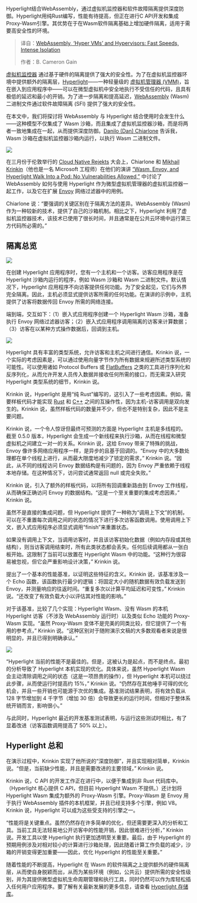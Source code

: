 <!--
title: WebAssembly、超级VM和Hypervisor：快速、强隔离
cover: https://cdn.thenewstack.io/media/2025/06/e6b25bc1-nader-saremi-gvnhkvbtfzo-unsplash-1.jpg
summary: Hyperlight结合WebAssembly，通过虚拟机监控器和软件故障隔离提供深度防御。Hyperlight用纯Rust编写，性能有待提高，但正在进行C API开发和集成Proxy-Wasm引擎。其优势在于在Wasm软件隔离基础上增加硬件隔离，适用于需要高安全性的环境。
-->

Hyperlight结合WebAssembly，通过虚拟机监控器和软件故障隔离提供深度防御。Hyperlight用纯Rust编写，性能有待提高，但正在进行C API开发和集成Proxy-Wasm引擎。其优势在于在Wasm软件隔离基础上增加硬件隔离，适用于需要高安全性的环境。

> 译自：[WebAssembly, ‘Hyper VMs’ and Hypervisors: Fast Speeds, Intense Isolation](https://thenewstack.io/webassembly-hyper-vms-and-hypervisors-fast-speeds-intense-isolation/)
> 
> 作者：B. Cameron Gain

[虚拟机监控器](https://thenewstack.io/4-reasons-devops-engineers-still-rely-on-hypervisors/) 通过基于硬件的隔离提供了强大的安全性。为了在虚拟机监控器环境中提供额外的隔离层，[Hyperlight](https://thenewstack.io/microsofts-hyperlight-webassembly-for-vms-is-open-source/)——一种轻量级的 [虚拟机管理器 (VMM)](https://thenewstack.io/microsoft-open-sources-openvmm-rust-powered-vm-monitor/)，旨在嵌入到应用程序中——可以在微型虚拟机中安全地执行不受信任的代码，且具有极低的延迟和最小的开销。为了进一步隔离和提高延迟，[WebAssembly](https://thenewstack.io/webassembly/) (Wasm) 二进制文件通过软件故障隔离 (SFI) 提供了强大的安全性。

在本文中，我们将探讨将 WebAssembly 与 Hyperlight 结合使用时会发生什么——这种模型不仅集成了 Wasm 沙箱，而且集成了虚拟机监控器沙箱，而是将两者一致地集成在一起，从而提供深度防御。[Danilo (Dan) Chiarlone](https://github.com/danbugs) 告诉我，Wasm 沙箱在虚拟机监控器沙箱内运行，以执行 Wasm 二进制文件。

[![](https://cdn.thenewstack.io/media/2025/06/6bcf3e01-screenshot-2025-06-30-at-5.14.56%E2%80%AFpm-1024x453.png)](https://cdn.thenewstack.io/media/2025/06/6bcf3e01-screenshot-2025-06-30-at-5.14.56%E2%80%AFpm-1024x453.png)

在三月份于伦敦举行的 [Cloud Native Rejekts](https://cloud-native.rejekts.io/) 大会上，Chiarlone 和 [Mikhail Krinkin](https://www.linkedin.com/in/mikhail-krinkin-57892a86/?locale=en_US)（他也是一名 Microsoft 工程师）在他们的演讲 [“Wasm, Envoy, and Hyperlight Walk Into a Pod: No Vulnerabilities Allowed,”](http://cfp.cloud-native.rejekts.io/cloud-native-rejekts-europe-london-2025/talk/VKB9XD/) 中讨论了 WebAssembly 如何与使用 Hyperlight 作为微型虚拟机管理器的虚拟机监控器一起工作，以及它在扩展 [Envoy](https://thenewstack.io/envoy-gateway-offers-to-standardize-kubernetes-ingress/) 网络过滤器中的用例。

Chiarlone 说：“要强调的关键区别在于隔离方法的差异。WebAssembly (Wasm) 作为一种较新的技术，提供了自己的沙箱机制。相比之下，Hyperlight 利用了虚拟机监控器技术，该技术已使用了很长时间，并且通常是在公共云环境中运行第三方代码所必需的。”

## 隔离总览

[![](https://cdn.thenewstack.io/media/2025/06/64a9a2c2-screenshot-2025-06-30-at-5.15.10%E2%80%AFpm-300x283.png)](https://cdn.thenewstack.io/media/2025/06/64a9a2c2-screenshot-2025-06-30-at-5.15.10%E2%80%AFpm-300x283.png)

在创建 Hyperlight 应用程序时，您有一个主机和一个访客。访客应用程序是在 Hyperlight 沙箱内运行的程序，例如 Wasm 沙箱和 Wasm 二进制文件。默认情况下，Hyperlight 应用程序不向访客提供任何功能。为了安全起见，它们与外界完全隔离。因此，主机必须显式提供访客所需的任何功能。在演讲的示例中，主机提供了访客将数据传回 Envoy 所需的网络连接。

端到端，交互如下：（1）嵌入式应用程序创建一个 Hyperlight Wasm 沙箱，准备执行 Envoy 网络过滤器访客；（2）嵌入式应用程序调用隔离的访客来计算数据；（3）访客在以某种方式操作数据后，回调到主机。

[![](https://cdn.thenewstack.io/media/2025/06/a10eab5d-screenshot-2025-06-30-at-5.15.32%E2%80%AFpm-1024x346.png)](https://cdn.thenewstack.io/media/2025/06/a10eab5d-screenshot-2025-06-30-at-5.15.32%E2%80%AFpm-1024x346.png)

Hyperlight 具有丰富的类型系统，允许访客和主机之间进行通信。Krinkin 说，一个实际的考虑因素是，可以通过使用向量字节作为所有数据来规避所述类型系统的可能性。可以使用诸如 Protocol Buffers 或 [FlatBuffers](https://github.com/google/flatbuffers) 之类的工具进行序列化和反序列化，从而允许开发人员传入数据并接收任何所需的接口，而无需深入研究 Hyperlight 类型系统的细节，Krinkin 说。

Krinkin 说，Hyperlight 是用“纯 Rust”编写的，这引入了一些考虑因素。例如，需要样板代码才能实现 [Rust](https://thenewstack.io/rust-programming-language-guide/) 和 [C++](https://thenewstack.io/introduction-to-c-programming-language/) 之间的互操作性，因为主机-访客调用是双向发生的。Krinkin 说，虽然样板代码的数量并不少，但也不是特别复杂，因此不是主要问题。

Krinkin 说，一个令人惊讶但最终可预测的方面是 Hyperlight 主机是多线程的。截至 0.5.0 版本，Hyperlight 会生成一个新线程来执行沙箱，从而在线程和微型虚拟机之间建立一对一的关系。Krinkin 说，这给 Envoy 带来了特殊的挑战，Envoy 像许多网络应用程序一样，是异步的且基于回调的。“Envoy 中的大多数处理都在单个线程上进行，从而最大限度地减少了锁定的需求，” Krinkin 说。“因此，从不同的线程访问 Envoy 数据结构是有问题的，因为 Envoy 严重依赖于线程本地存储。在这种情况下，访问尝试通常返回 null 或完全失败。”

Krinkin 说，引入了额外的样板代码，以将所有回调重新路由到 Envoy 工作线程，从而确保正确访问 Envoy 的数据结构。“这是一个至关重要的集成考虑因素，” Krinkin 说。

虽然不是直接的集成问题，但 Hyperlight 提供了一种称为“调用上下文”的机制，可以在不重置每次调用之间的状态的情况下进行多次访客函数调用。使用调用上下文，嵌入式应用程序必须显式调用“finish”来重置状态。

如果没有调用上下文，当调用访客时，并且该访客初始化数据（例如内存段或其他结构），则当访客调用结束时，所有此类状态都会丢失。任何后续调用都从一张白板开始。这限制了当前可以放置在 Hyperlight Wasm 中的功能。“这种行为很容易被忽视，但它会严重影响设计决策，” Krinkin 说。

提出了一个基本的性能基准，以证明这些特征的含义。Krinkin 说，该基准涉及一个 Echo 函数，该函数执行最少的逻辑：将固定大小的随机数据有效负载发送到 Envoy，并测量响应的往返时间。“重复多次以计算平均延迟和可变性，” Krinkin 说。“还改变了有效负载大小以评估其对性能的影响。”

对于该基准，比较了几个实现：Hyperlight Wasm、没有 Wasm 的本机 Hyperlight 访客（不涉及 WebAssembly 运行时）以及类似 Echo 功能的 Proxy-Wasm 实现。“虽然 Proxy-Wasm 变体不是完美的同类比较，但它提供了一个有用的参考点，” Krinkin 说。“这种区别对于随附演示文稿的大多数观看者来说是很明显的，并且已得到明确承认。”

[![](https://cdn.thenewstack.io/media/2025/06/59790834-screenshot-2025-06-30-at-5.16.31%E2%80%AFpm-1024x646.png)](https://cdn.thenewstack.io/media/2025/06/59790834-screenshot-2025-06-30-at-5.16.31%E2%80%AFpm-1024x646.png)

“Hyperlight 当前的性能不是最佳的。但是，这被认为是起点，而不是终点。最初的分析导致了 Hyperlight 本机实现的优化。具体来说，虽然 Hyperlight Wasm 会主动清除调用之间的状态（这是一项昂贵的操作），但 Hyperlight 本机可以绕过此步骤，从而使运行时提高约 15%，” Krinkin 说。“仍然存在其他唾手可得的优化机会，并且一些开销也可能源于次优的集成。基准测试结果表明，将有效负载从 128 字节增加到 4 千字节（增加 30 倍）会导致更长的运行时间，但相对于整体系统开销而言，影响很小。”

与此同时，Hyperlight 最近的开发基准测试表明，与运行这些测试时相比，有了显着改进（访客函数调用提高了 50% 以上）。

## Hyperlight 总和

在演示过程中，Krinkin 实现了他所说的“深度防御”，并且实现相对简单，Krinkin 说。“但是，当前缺少性能，并且是需要改进的主要领域，” Krinkin 说。

Krinkin 说，C API 的开发工作正在进行中，以便于集成到非 Rust 代码库中。（Hyperlight 核心提供 C API，但目前 Hyperlight Wasm 不提供。）还计划将 Hyperlight Wasm 集成为额外的 Proxy-Wasm 引擎。Proxy-Wasm 是 Envoy 用于执行 WebAssembly 插件的本机框架，并且已经支持多个引擎，例如 V8。Krinkin 说，Hyperlight 可以成为这些受支持的引擎之一。

“性能将是关键重点。虽然仍然存在许多简单的优化，但还需要更深入的分析和工具。当前工具无法轻易地公开访客中的性能开销，因此很难进行分析，” Krinkin 说。开发工具以使 Hyperlight 执行更加透明至关重要。最后，由于 Hyperlight 的预期用例涉及对相对较小的计算进行沙箱处理，因此随着计算工作负载的减少，沙箱的开销变得更加重要——因此，优化 Hyperlight 的性能至关重要。”

随着性能的不断提高，Hyperlight 在 Wasm 的软件隔离之上提供额外的硬件隔离层，从而使自身脱颖而出，从而为某些环境（例如，公共云）提供所需的安全性级别，并为其提供微型虚拟机生命周期管理和执行工具，同时仍然可以作为库轻松插入任何用户应用程序。要了解有关最新发展的更多信息，请查看 [Hyperlight 存储库](https://github.com/hyperlight-dev/hyperlight)。